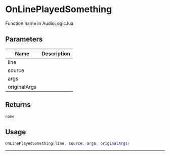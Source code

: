 # OnLinePlayedSomething

Function name in AudioLogic.lua

## Parameters

| Name         | Description |
| ------------ | ----------- |
| line         |             |
| source       |             |
| args         |             |
| originalArgs |             |

## Returns

`none`

## Usage

```lua
OnLinePlayedSomething(line, source, args, originalArgs)
```

---
